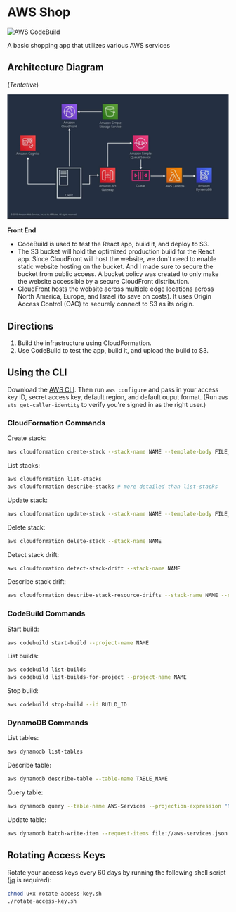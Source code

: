 # AWS Shop

![AWS CodeBuild](https://codebuild.us-east-1.amazonaws.com/badges?uuid=eyJlbmNyeXB0ZWREYXRhIjoiL2NLTUo2Y2M4Y2VCZDNUdWFMTGUyN25BTzRMby8vbTJKQ0hidUVBTlZFSXpObE9OMnlxMFAyMVViamc5Z2NvWGdLZy9UZlAxdCtvY2svbGdUT1plSU1vPSIsIml2UGFyYW1ldGVyU3BlYyI6IlNEdldyWkllMnBJWEl5c2UiLCJtYXRlcmlhbFNldFNlcmlhbCI6MX0%3D&branch=main)

A basic shopping app that utilizes various AWS services

## Architecture Diagram

(_Tentative_)

![AWS Shop architecture diagram](arch-diagram.jpg)

**Front End**

- CodeBuild is used to test the React app, build it, and deploy to S3.
- The S3 bucket will hold the optimized production build for the React app. Since CloudFront will host the website, we don't need to enable static website hosting on the bucket. And I made sure to secure the bucket from public access. A bucket policy was created to only make the website accessible by a secure CloudFront distribution.
- CloudFront hosts the website across multiple edge locations across North America, Europe, and Israel (to save on costs). It uses Origin Access Control (OAC) to securely connect to S3 as its origin.

## Directions

1. Build the infrastructure using CloudFormation.
2. Use CodeBuild to test the app, build it, and upload the build to S3.

## Using the CLI

Download the [AWS CLI](https://docs.aws.amazon.com/cli/latest/userguide/getting-started-install.html). Then run `aws configure` and pass in your access key ID, secret access key, default region, and default ouput format. (Run `aws sts get-caller-identity` to verify you're signed in as the right user.)

### CloudFormation Commands

Create stack:

```bash
aws cloudformation create-stack --stack-name NAME --template-body FILE_PATH --parameters ParameterKey=KEY,ParameterValue=VALUE
```

List stacks:

```bash
aws cloudformation list-stacks
aws cloudformation describe-stacks # more detailed than list-stacks
```

Update stack:

```bash
aws cloudformation update-stack --stack-name NAME --template-body FILE_PATH --parameters ParameterKey=KEY,ParameterValue=VALUE
```

Delete stack:

```bash
aws cloudformation delete-stack --stack-name NAME
```

Detect stack drift:

```bash
aws cloudformation detect-stack-drift --stack-name NAME
```

Describe stack drift:

```bash
aws cloudformation describe-stack-resource-drifts --stack-name NAME --stack-resource-drift-status-filters DELETED MODIFIED
```

### CodeBuild Commands

Start build:

```bash
aws codebuild start-build --project-name NAME
```

List builds:

```bash
aws codebuild list-builds
aws codebuild list-builds-for-project --project-name NAME
```

Stop build:

```bash
aws codebuild stop-build --id BUILD_ID
```

### DynamoDB Commands

List tables:

```bash
aws dynamodb list-tables
```

Describe table:

```bash
aws dynamodb describe-table --table-name TABLE_NAME
```

Query table:

```bash
aws dynamodb query --table-name AWS-Services --projection-expression "Name,Price" --key-condition-expression "Category = :free" --expression-attribute-values file://expression-attributes.json --return-consumed-capacity TOTAL
```

Update table:

```bash
aws dynamodb batch-write-item --request-items file://aws-services.json --return-consumed-capacity INDEXES --return-item-collection-metrics SIZE
```

## Rotating Access Keys

Rotate your access keys every 60 days by running the following shell script ([jq](https://stedolan.github.io/jq/) is required):

```bash
chmod u+x rotate-access-key.sh
./rotate-access-key.sh
```

